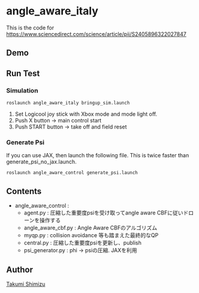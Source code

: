 # angle_aware_italy
This is the code for https://www.sciencedirect.com/science/article/pii/S2405896322027847

## Demo


## Run Test
### Simulation
```
roslaunch angle_aware_italy bringup_sim.launch
```
1. Set Logicool joy stick with Xbox mode and mode light off.
1. Push X button -> main control start
1. Push START button -> take off and field reset

### Generate Psi
If you can use JAX, then launch the following file. This is twice faster than generate_psi_no_jax.launch.
```
roslaunch angle_aware_control generate_psi.launch
```


## Contents
- angle_aware_control :
    - agent.py :  圧縮した重要度psiを受け取ってangle aware CBFに従いドローンを操作する
    - angle_aware_cbf.py : Angle Aware CBFのアルゴリズム
    - myqp.py : collision avoidance 等も踏まえた最終的なQP
    - central.py : 圧縮した重要度psiを更新し、publish
    - psi_generator.py : phi -> psiの圧縮. JAXを利用



## Author

[Takumi Shimizu](https://github.com/tashiwater)

